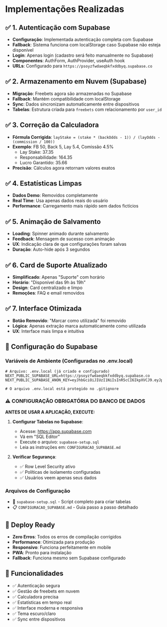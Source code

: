# Implementações Realizadas

## ✅ 1. Autenticação com Supabase
- **Configuração**: Implementada autenticação completa com Supabase
- **Fallback**: Sistema funciona com localStorage caso Supabase não esteja disponível
- **Login**: Apenas login (cadastro será feito manualmente no Supabase)
- **Componentes**: AuthForm, AuthProvider, useAuth hook
- **URLs**: Configurado para `https://psoyzfwdaeqbkfxddbyq.supabase.co`

## ✅ 2. Armazenamento em Nuvem (Supabase)
- **Migração**: Freebets agora são armazenadas no Supabase
- **Fallback**: Mantém compatibilidade com localStorage
- **Sync**: Dados sincronizam automaticamente entre dispositivos
- **Tabelas**: Estrutura criada para `freebets` com relacionamento por `user_id`

## ✅ 3. Correção da Calculadora
- **Fórmula Corrigida**: `layStake = (stake * (backOdds - 1)) / (layOdds - (commission / 100))`
- **Exemplo**: FB 50, Back 5, Lay 5.4, Comissão 4.5%
  - Lay Stake: 37.35
  - Responsabilidade: 164.35  
  - Lucro Garantido: 35.66
- **Precisão**: Cálculos agora retornam valores exatos

## ✅ 4. Estatísticas Limpas
- **Dados Demo**: Removidos completamente
- **Real Time**: Usa apenas dados reais do usuário
- **Performance**: Carregamento mais rápido sem dados fictícios

## ✅ 5. Animação de Salvamento
- **Loading**: Spinner animado durante salvamento
- **Feedback**: Mensagem de sucesso com animação
- **UX**: Indicação clara de que configurações foram salvas
- **Duração**: Auto-hide após 3 segundos

## ✅ 6. Card de Suporte Atualizado
- **Simplificado**: Apenas "Suporte" com horário
- **Horário**: "Disponível das 9h às 19h"
- **Design**: Card centralizado e limpo
- **Remoções**: FAQ e email removidos

## ✅ 7. Interface Otimizada
- **Botão Removido**: "Marcar como utilizada" foi removido
- **Lógica**: Apenas extração marca automaticamente como utilizada
- **UX**: Interface mais limpa e intuitiva

## 🔧 Configuração do Supabase

### Variáveis de Ambiente (Configuradas no .env.local)
```env
# Arquivo: .env.local (já criado e configurado)
NEXT_PUBLIC_SUPABASE_URL=https://psoyzfwdaeqbkfxddbyq.supabase.co
NEXT_PUBLIC_SUPABASE_ANON_KEY=eyJhbGciOiJIUzI1NiIsInR5cCI6IkpXVCJ9.eyJpc3MiOiJzdXBhYmFzZSIsInJlZiI6InBzb3l6ZndkYWVxYmtmeGRkYnlxIiwicm9sZSI6ImFub24iLCJpYXQiOjE3NTYxNjk4MTUsImV4cCI6MjA3MTc0NTgxNX0.0kbjZYxbLHXlwD8NuKAvhZBWWJvaTeKg7K61K2tgZ3g

# O arquivo .env.local está protegido no .gitignore
```

### ⚠️ CONFIGURAÇÃO OBRIGATÓRIA DO BANCO DE DADOS

**ANTES DE USAR A APLICAÇÃO, EXECUTE:**

1. **Configurar Tabelas no Supabase**:
   - Acesse: https://app.supabase.com
   - Vá em "SQL Editor" 
   - Execute o arquivo: `supabase-setup.sql`
   - Leia as instruções em: `CONFIGURACAO_SUPABASE.md`

2. **Verificar Segurança**:
   - ✅ Row Level Security ativo
   - ✅ Políticas de isolamento configuradas
   - ✅ Usuários veem apenas seus dados

### Arquivos de Configuração
- 📄 `supabase-setup.sql` - Script completo para criar tabelas
- 📋 `CONFIGURACAO_SUPABASE.md` - Guia passo a passo detalhado

## 🚀 Deploy Ready
- **Zero Erros**: Todos os erros de compilação corrigidos
- **Performance**: Otimizada para produção
- **Responsivo**: Funciona perfeitamente em mobile
- **PWA**: Pronto para instalação
- **Fallback**: Funciona mesmo sem Supabase configurado

## 📱 Funcionalidades
- ✅ Autenticação segura
- ✅ Gestão de freebets em nuvem
- ✅ Calculadora precisa
- ✅ Estatísticas em tempo real
- ✅ Interface moderna e responsiva
- ✅ Tema escuro/claro
- ✅ Sync entre dispositivos
